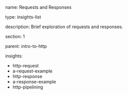 name: Requests and Responses

type: insights-list

description: Brief exploration of requests and responses.

section: 1

parent: intro-to-http

insights:
  - http-request
  - a-request-example
  - http-response
  - a-response-example
  - http-pipelining
